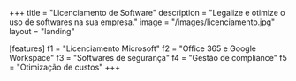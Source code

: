 +++
title = "Licenciamento de Software"
description = "Legalize e otimize o uso de softwares na sua empresa."
image = "/images/licenciamento.jpg"
layout = "landing"

[features]
  f1 = "Licenciamento Microsoft"
  f2 = "Office 365 e Google Workspace"
  f3 = "Softwares de segurança"
  f4 = "Gestão de compliance"
  f5 = "Otimização de custos"
+++
